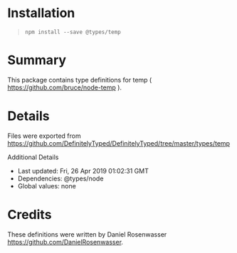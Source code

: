 # Installation
> `npm install --save @types/temp`

# Summary
This package contains type definitions for temp ( https://github.com/bruce/node-temp ).

# Details
Files were exported from https://github.com/DefinitelyTyped/DefinitelyTyped/tree/master/types/temp

Additional Details
 * Last updated: Fri, 26 Apr 2019 01:02:31 GMT
 * Dependencies: @types/node
 * Global values: none

# Credits
These definitions were written by Daniel Rosenwasser <https://github.com/DanielRosenwasser>.
